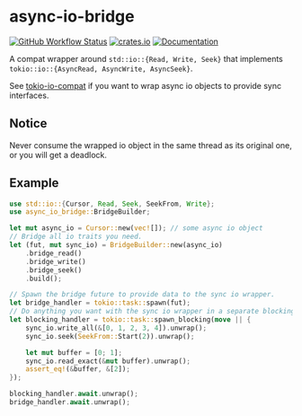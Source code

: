 # async-io-bridge

[![GitHub Workflow Status](https://img.shields.io/github/workflow/status/PhotonQuantum/async-io-bridge/Test?style=flat-square)](https://github.com/PhotonQuantum/async-io-bridge/actions/workflows/test.yml)
[![crates.io](https://img.shields.io/crates/v/async-io-bridge?style=flat-square)](https://crates.io/crates/async-io-bridge)
[![Documentation](https://img.shields.io/docsrs/async-io-bridge?style=flat-square)](https://docs.rs/async-io-bridge)

A compat wrapper around `std::io::{Read, Write, Seek}` that implements `tokio::io::{AsyncRead, AsyncWrite, AsyncSeek}`.

See [tokio-io-compat](https://github.com/PhotonQuantum/tokio-io-compat) if you want to wrap async io objects to provide sync interfaces.

## Notice

Never consume the wrapped io object in the same thread as its original one, or you will get a deadlock.

## Example
```rust
use std::io::{Cursor, Read, Seek, SeekFrom, Write};
use async_io_bridge::BridgeBuilder;

let mut async_io = Cursor::new(vec![]); // some async io object
// Bridge all io traits you need.
let (fut, mut sync_io) = BridgeBuilder::new(async_io)
    .bridge_read()
    .bridge_write()
    .bridge_seek()
    .build();

// Spawn the bridge future to provide data to the sync io wrapper.
let bridge_handler = tokio::task::spawn(fut);
// Do anything you want with the sync io wrapper in a separate blocking thread.
let blocking_handler = tokio::task::spawn_blocking(move || {
    sync_io.write_all(&[0, 1, 2, 3, 4]).unwrap();
    sync_io.seek(SeekFrom::Start(2)).unwrap();

    let mut buffer = [0; 1];
    sync_io.read_exact(&mut buffer).unwrap();
    assert_eq!(&buffer, &[2]);
});

blocking_handler.await.unwrap();
bridge_handler.await.unwrap();
```
